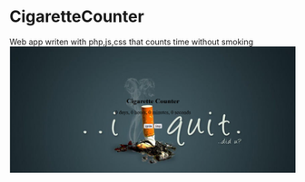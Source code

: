 # CigaretteCounter
Web app writen with php,js,css that counts time without smoking
![Image Description](cig.png)
